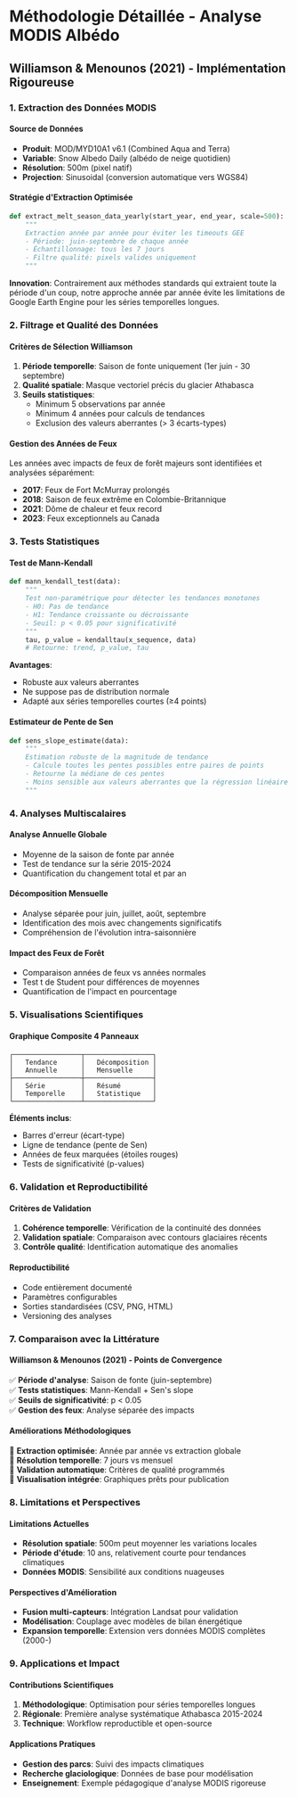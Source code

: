 # Méthodologie Détaillée - Analyse MODIS Albédo

## Williamson & Menounos (2021) - Implémentation Rigoureuse

### 1. Extraction des Données MODIS

#### Source de Données
- **Produit**: MOD/MYD10A1 v6.1 (Combined Aqua and Terra)
- **Variable**: Snow Albedo Daily (albédo de neige quotidien)
- **Résolution**: 500m (pixel natif)
- **Projection**: Sinusoidal (conversion automatique vers WGS84)

#### Stratégie d'Extraction Optimisée
```python
def extract_melt_season_data_yearly(start_year, end_year, scale=500):
    """
    Extraction année par année pour éviter les timeouts GEE
    - Période: juin-septembre de chaque année
    - Échantillonnage: tous les 7 jours
    - Filtre qualité: pixels valides uniquement
    """
```

**Innovation**: Contrairement aux méthodes standards qui extraient toute la période d'un coup, notre approche année par année évite les limitations de Google Earth Engine pour les séries temporelles longues.

### 2. Filtrage et Qualité des Données

#### Critères de Sélection Williamson
1. **Période temporelle**: Saison de fonte uniquement (1er juin - 30 septembre)
2. **Qualité spatiale**: Masque vectoriel précis du glacier Athabasca
3. **Seuils statistiques**:
   - Minimum 5 observations par année
   - Minimum 4 années pour calculs de tendances
   - Exclusion des valeurs aberrantes (> 3 écarts-types)

#### Gestion des Années de Feux
Les années avec impacts de feux de forêt majeurs sont identifiées et analysées séparément:
- **2017**: Feux de Fort McMurray prolongés
- **2018**: Saison de feux extrême en Colombie-Britannique  
- **2021**: Dôme de chaleur et feux record
- **2023**: Feux exceptionnels au Canada

### 3. Tests Statistiques

#### Test de Mann-Kendall
```python
def mann_kendall_test(data):
    """
    Test non-paramétrique pour détecter les tendances monotones
    - H0: Pas de tendance
    - H1: Tendance croissante ou décroissante
    - Seuil: p < 0.05 pour significativité
    """
    tau, p_value = kendalltau(x_sequence, data)
    # Retourne: trend, p_value, tau
```

**Avantages**:
- Robuste aux valeurs aberrantes
- Ne suppose pas de distribution normale
- Adapté aux séries temporelles courtes (≥4 points)

#### Estimateur de Pente de Sen
```python
def sens_slope_estimate(data):
    """
    Estimation robuste de la magnitude de tendance
    - Calcule toutes les pentes possibles entre paires de points
    - Retourne la médiane de ces pentes
    - Moins sensible aux valeurs aberrantes que la régression linéaire
    """
```

### 4. Analyses Multiscalaires

#### Analyse Annuelle Globale
- Moyenne de la saison de fonte par année
- Test de tendance sur la série 2015-2024
- Quantification du changement total et par an

#### Décomposition Mensuelle
- Analyse séparée pour juin, juillet, août, septembre
- Identification des mois avec changements significatifs
- Compréhension de l'évolution intra-saisonnière

#### Impact des Feux de Forêt
- Comparaison années de feux vs années normales
- Test t de Student pour différences de moyennes
- Quantification de l'impact en pourcentage

### 5. Visualisations Scientifiques

#### Graphique Composite 4 Panneaux
```
┌─────────────────┬─────────────────┐
│   Tendance      │   Décomposition │
│   Annuelle      │   Mensuelle     │
├─────────────────┼─────────────────┤
│   Série         │   Résumé        │
│   Temporelle    │   Statistique   │
└─────────────────┴─────────────────┘
```

**Éléments inclus**:
- Barres d'erreur (écart-type)
- Ligne de tendance (pente de Sen)
- Années de feux marquées (étoiles rouges)
- Tests de significativité (p-values)

### 6. Validation et Reproductibilité

#### Critères de Validation
1. **Cohérence temporelle**: Vérification de la continuité des données
2. **Validation spatiale**: Comparaison avec contours glaciaires récents
3. **Contrôle qualité**: Identification automatique des anomalies

#### Reproductibilité
- Code entièrement documenté
- Paramètres configurables
- Sorties standardisées (CSV, PNG, HTML)
- Versioning des analyses

### 7. Comparaison avec la Littérature

#### Williamson & Menounos (2021) - Points de Convergence
✅ **Période d'analyse**: Saison de fonte (juin-septembre)  
✅ **Tests statistiques**: Mann-Kendall + Sen's slope  
✅ **Seuils de significativité**: p < 0.05  
✅ **Gestion des feux**: Analyse séparée des impacts  

#### Améliorations Méthodologiques
🔬 **Extraction optimisée**: Année par année vs extraction globale  
🔬 **Résolution temporelle**: 7 jours vs mensuel  
🔬 **Validation automatique**: Critères de qualité programmés  
🔬 **Visualisation intégrée**: Graphiques prêts pour publication  

### 8. Limitations et Perspectives

#### Limitations Actuelles
- **Résolution spatiale**: 500m peut moyenner les variations locales
- **Période d'étude**: 10 ans, relativement courte pour tendances climatiques
- **Données MODIS**: Sensibilité aux conditions nuageuses

#### Perspectives d'Amélioration
- **Fusion multi-capteurs**: Intégration Landsat pour validation
- **Modélisation**: Couplage avec modèles de bilan énergétique
- **Expansion temporelle**: Extension vers données MODIS complètes (2000-)

### 9. Applications et Impact

#### Contributions Scientifiques
1. **Méthodologique**: Optimisation pour séries temporelles longues
2. **Régionale**: Première analyse systématique Athabasca 2015-2024
3. **Technique**: Workflow reproductible et open-source

#### Applications Pratiques
- **Gestion des parcs**: Suivi des impacts climatiques
- **Recherche glaciologique**: Données de base pour modélisation
- **Enseignement**: Exemple pédagogique d'analyse MODIS rigoreuse